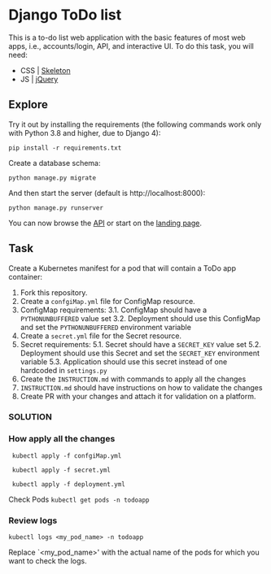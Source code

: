 # Django ToDo list

This is a to-do list web application with the basic features of most web apps, i.e., accounts/login, API, and interactive UI. To do this task, you will need:

- CSS | [Skeleton](http://getskeleton.com/)
- JS  | [jQuery](https://jquery.com/)

## Explore

Try it out by installing the requirements (the following commands work only with Python 3.8 and higher, due to Django 4):

```
pip install -r requirements.txt
```

Create a database schema:

```
python manage.py migrate
```

And then start the server (default is http://localhost:8000):

```
python manage.py runserver
```

You can now browse the [API](http://localhost:8000/api/) or start on the [landing page](http://localhost:8000/).

## Task

Create a Kubernetes manifest for a pod that will contain a ToDo app container:

1. Fork this repository.
1. Create a `confgiMap.yml` file for ConfigMap resource.
1. ConfigMap requirements:
    3.1. ConfigMap should have a `PYTHONUNBUFFERED` value set
    3.2. Deployment should use this ConfigMap and set the `PYTHONUNBUFFERED` environment variable
1. Create a `secret.yml` file for the Secret resource.
1. Secret requirements:
5.1. Secret should have a `SECRET_KEY` value set
5.2. Deployment should use this Secret and set the `SECRET_KEY` environment variable
5.3. Application should use this secret instead of one hardcoded in `settings.py`
1. Create the `INSTRUCTION.md` with commands to apply all the changes
1. `INSTRUCTION.md` should have instructions on how to validate the changes
1. Create PR with your changes and attach it for validation on a platform.

### SOLUTION

### How apply all the changes
```commandline
 kubectl apply -f confgiMap.yml
 
 kubectl apply -f secret.yml
 
 kubectl apply -f deployment.yml
```
Check Pods
    ```
    kubectl get pods -n todoapp
    ```
### Review logs
```commandline
kubectl logs <my_pod_name> -n todoapp
```
Replace `<my_pod_name>' with the actual name of the pods for which you want to check the logs.
